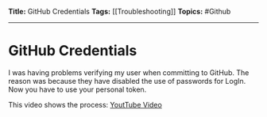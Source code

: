 **Title:** GitHub Credentials
**Tags:** [[Troubleshooting]]
**Topics:** #Github 

---
# GitHub Credentials
I was having problems verifying my user when committing to GitHub.
The reason was because they have disabled the use of passwords for LogIn. Now you have to use your personal token.

This video shows the process: [YoutTube Video](https://www.youtube.com/watch?v=ytSoabxSQ6E&ab_channel=CodeWithArjun)